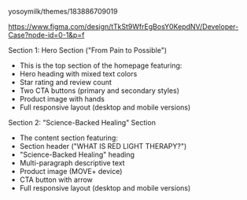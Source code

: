 yosoymilk/themes/183886709019

https://www.figma.com/design/tTkSt9WfrEgBosY0KepdNV/Developer-Case?node-id=0-1&p=f

Section 1: Hero Section ("From Pain to Possible")
- This is the top section of the homepage featuring:
- Hero heading with mixed text colors
- Star rating and review count
- Two CTA buttons (primary and secondary styles)
- Product image with hands
- Full responsive layout (desktop and mobile versions)

Section 2: "Science-Backed Healing" Section
- The content section featuring:
- Section header ("WHAT IS RED LIGHT THERAPY?")
- "Science-Backed Healing" heading
- Multi-paragraph descriptive text
- Product image (MOVE+ device)
- CTA button with arrow
- Full responsive layout (desktop and mobile versions)
